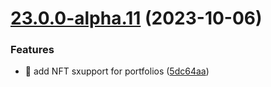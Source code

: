 # [23.0.0-alpha.11](https://github.com/PolymeshAssociation/polymesh-sdk/compare/v23.0.0-alpha.10...v23.0.0-alpha.11) (2023-10-06)


### Features

* 🎸 add NFT sxupport for portfolios ([5dc64aa](https://github.com/PolymeshAssociation/polymesh-sdk/commit/5dc64aac859ffdbc5d2d851206664f93a92d454d))

